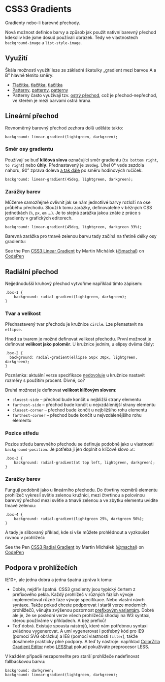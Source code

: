 CSS3 Gradients
==============

Gradienty nebo-li barevné přechody.

Nová možnost definice barvy a způsob jak použít nativní barevný přechod kdekoliv kde jsme dosud používali obrázek. Tedy ve vlastnostech `background-image` a `list-style-image`.

Využití
-------

Škála možností využítí leze ze základní škatulky „gradient mezi barvou A a B” hlavně těmito směry:

* [Tlačítka](http://codepen.io/leviflair/pen/zFoKm), [tlačítka](http://cubiq.org/dropbox/cssgrad.html), [tlačítka](http://codepen.io/simurai/pen/DwJdq)
* [Patterny](http://lea.verou.me/css3patterns/), [patterny](http://css3pie.com/demos/gradient-patterns/), [patterny](http://codepen.io/aleprieto/pen/nAmIy)
* Patterny často využívají tzv. [ostrý přechod](http://codepen.io/machal/pen/licEd), což je přechod-nepřechod, ve kterém je mezi barvami ostrá hrana.

Lineární přechod
----------------

Rovnoměrný barevný přechod zezhora dolů uděláte takto:

	background: linear-gradient(lightgreen, darkgreen);

### Směr osy gradientu

Používají se buď **klíčová slova** označující směr gradientu (`to bottom right`, `to right`) nebo **úhly**. Přednastavený je `180deg`. Úhel 0&deg; vede zezdola nahoru, 90&deg; zprava doleva [a tak dále](http://codepen.io/thebabydino/pen/qgoBL) po směru hodinových ručiček.

	background: linear-gradient(45deg, lightgreen, darkgreen);

### Zarážky barev

Můžeme samozřejmě ovlivnit jak se nám jednotlivé barvy rozloží na ose průběhu přechodu. Slouží k tomu zarážky, definovatelné v běžných CSS jednotkách (`%`, `px`, `em` …). Je to stejná zarážka jakou znáte z práce s gradienty v grafických editorech.

	background: linear-gradient(45deg, lightgreen, darkgreen 33%);

Barevná zarážka pro tmavě zelenou barvu tady začíná na třetině délky osy gradientu:

<p data-height="173" data-theme-id="502" data-slug-hash="CcdBf" data-user="machal" data-default-tab="result" class='codepen'>See the Pen <a href='http://codepen.io/machal/pen/CcdBf'>CSS3 Linear Gradient</a> by Martin Michálek (<a href='http://codepen.io/machal'>@machal</a>) on <a href='http://codepen.io'>CodePen</a></p>
<script async src="http://codepen.io/assets/embed/ei.js"></script>


Radiální přechod
----------------

Nejjednodušší kruhový přechod vytvoříme například tímto zápisem:

	.box-1 {
		background: radial-gradient(lightgreen, darkgreen);
	}

### Tvar a velikost

Přednastavený tvar přechodu je kružnice `circle`. Lze přenastavit na `ellipse`.

Hned za tvarem je možné definovat velikost přechodu. První možnost je definovat **velikost jako poloměr**. U kružnice jedním, u elipsy dvěma čísly:

	.box-2 {
	  background: radial-gradient(ellipse 50px 30px, lightgreen, darkgreen);
	}

Poznámka: aktuální verze specifikace [nedovoluje](http://dev.w3.org/csswg/css-images-3/#radial-size-circle) u kružnice nastavit rozměry s použitím procent. Divné, co?

Druhá možnost je definovat **velikost klíčovým slovem**:

* `closest-side` – přechod bude končit u nejbližší strany elementu
* `farthest-side` – přechod bude končit u nejvzdálenější strany elementu
* `closest-corner` – přechod bude končit u nejbližšího rohu elementu
* `farthest-corner` – přechod bude končit u nejvzdálenějšího rohu elementu

### Pozice středu

Pozice středu barevného přechodu se definuje podobně jako u vlastnosti `background-position`. Je potřeba ji jen doplnit o klíčové slovo `at`:

	.box-3 {
		background: radial-gradient(at top left, lightgreen, darkgreen);
	}

### Zarážky barev

Fungují podobně jako u lineárního přechodu. Do čtvrtiny rozměrů elementu prohlížeč vykreslí světle zelenou kružnici, mezi čtvrtinou a polovinou barevný přechod mezi světle a tmavě zelenou a ve zbytku elementu uvidíte tmavě zelenou:

	.box-4 {
		background: radial-gradient(lightgreen 25%, darkgreen 50%);
	}

A tady je slibovaný příklad, kde si vše můžete prohlédnout a vyzkoušet rovnou v  prohlížeči:

<p data-height="165" data-theme-id="502" data-slug-hash="cdyfx" data-user="machal" data-default-tab="result" class='codepen'>See the Pen <a href='http://codepen.io/machal/pen/cdyfx'>CSS3 Radial Gradient</a> by Martin Michálek (<a href='http://codepen.io/machal'>@machal</a>) on <a href='http://codepen.io'>CodePen</a></p>
<script async src="http://codepen.io/assets/embed/ei.js"></script>


Podpora v prohlížečích
----------------------

IE10+, ale jedna dobrá a jedna špatná zpráva k tomu:

* Dobře, nejdřív špatná. CSS3 gradienty jsou typický čertem z prefixového pekla. Každý prohlížeč v různých fázích vývoje implementoval různé fáze vývoje specifikace. Nebo vlastní návrh syntaxe. Takže pokud chcete podporovat i starší verze moderních prohlížečů, věnujte zvýšenou pozornost [prefixovým variantám](http://css3please.com/#box_gradient). Dobré ale je, že se poslední verze všech prohlížečů shodují na W3 syntaxi, kterou používáme v příkladech. A bez prefixů!
* Teď dobrá. Existuje spousta nástrojů, které nám potřebnou syntaxi zvládnou vygenerovat. A umí vygenerovat i potřebný kód pro IE9 (pomocí SVG obrázku) a IE8 (pomocí vlastnosti `filter`), takže dosáhnete prakticky plné podpory. A teď ty nástroje: například [ColorZilla Gradient Editor](http://www.colorzilla.com/gradient-editor/) nebo [LESShat](http://lesshat.com/) pokud pokužíváte preprocesor LESS.

V každém případě nezapomeňte pro starší prohlížeče nadefinovat fallbackovou barvu:

	background: darkgreen;
	background: linear-gradient(lightgreen, darkgreen);





